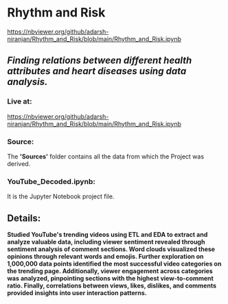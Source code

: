 # Rhythm and Risk
https://nbviewer.org/github/adarsh-niranjan/Rhythm_and_Risk/blob/main/Rhythm_and_Risk.ipynb
## *Finding relations between different health attributes and heart diseases using data analysis.* </br>
### Live at: </br>
https://nbviewer.org/github/adarsh-niranjan/Rhythm_and_Risk/blob/main/Rhythm_and_Risk.ipynb
### Source:
The **'Sources'** folder contains all the data from which the Project was derived. <br>

### YouTube_Decoded.ipynb:
It is the Jupyter Notebook project file.

## Details:
**Studied YouTube's trending videos using ETL and EDA to extract and analyze valuable data, including viewer sentiment revealed through sentiment analysis of comment sections. Word clouds visualized these opinions through relevant words and emojis. Further exploration on 1,000,000 data points identified the most successful video categories on the trending page. Additionally, viewer engagement across categories was analyzed, pinpointing sections with the highest view-to-comment ratio. Finally, correlations between views, likes, dislikes, and comments provided insights into user interaction patterns.**
